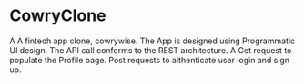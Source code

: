 # CowryClone
A A fintech app clone, cowrywise. 
The App is designed using Programmatic UI design.
The API call conforms to the REST architecture.
A Get request to populate the Profile page.
Post requests to aithenticate user login and sign up.
